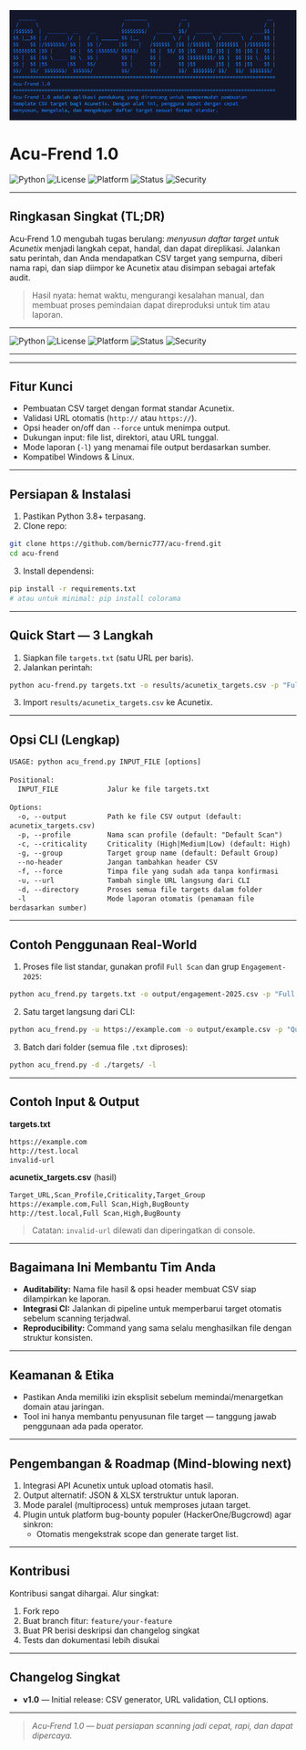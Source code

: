 ![Banner](img/Acu-Friend.png)

# Acu‑Frend 1.0

![Python](https://img.shields.io/badge/Python-3.8%2B-blue.svg) ![License](https://img.shields.io/badge/License-MIT-green.svg) ![Platform](https://img.shields.io/badge/Platform-Linux%20%7C%20Windows-lightgrey.svg) ![Status](https://img.shields.io/badge/Build-Ready-brightgreen.svg) ![Security](https://img.shields.io/badge/Focus-Bug%20Hunting-critical.svg)

---

## Ringkasan Singkat (TL;DR)
Acu‑Frend 1.0 mengubah tugas berulang: *menyusun daftar target untuk Acunetix* menjadi langkah cepat, handal, dan dapat direplikasi. Jalankan satu perintah, dan Anda mendapatkan CSV target yang sempurna, diberi nama rapi, dan siap diimpor ke Acunetix atau disimpan sebagai artefak audit.

> Hasil nyata: hemat waktu, mengurangi kesalahan manual, dan membuat proses pemindaian dapat direproduksi untuk tim atau laporan.

---


![Python](https://img.shields.io/badge/Python-3.8%2B-blue.svg)
![License](https://img.shields.io/badge/License-MIT-green.svg)
![Platform](https://img.shields.io/badge/Platform-Linux%20%7C%20Windows-lightgrey.svg)
![Status](https://img.shields.io/badge/Build-Ready-brightgreen.svg)
![Security](https://img.shields.io/badge/Focus-Bug%20Hunting-critical.svg)


---
---

## Fitur Kunci
- Pembuatan CSV target dengan format standar Acunetix.
- Validasi URL otomatis (`http://` atau `https://`).
- Opsi header on/off dan `--force` untuk menimpa output.
- Dukungan input: file list, direktori, atau URL tunggal.
- Mode laporan (`-l`) yang menamai file output berdasarkan sumber.
- Kompatibel Windows & Linux.

---

## Persiapan & Instalasi
1. Pastikan Python 3.8+ terpasang.
2. Clone repo:

```bash
git clone https://github.com/bernic777/acu-frend.git
cd acu-frend
```

3. Install dependensi:

```bash
pip install -r requirements.txt
# atau untuk minimal: pip install colorama
```

---

## Quick Start — 3 Langkah
1. Siapkan file `targets.txt` (satu URL per baris).
2. Jalankan perintah:

```bash
python acu-frend.py targets.txt -o results/acunetix_targets.csv -p "Full Scan" -c High -g BugBounty
```

3. Import `results/acunetix_targets.csv` ke Acunetix.

---

## Opsi CLI (Lengkap)
```
USAGE: python acu_frend.py INPUT_FILE [options]

Positional:
  INPUT_FILE            Jalur ke file targets.txt

Options:
  -o, --output          Path ke file CSV output (default: acunetix_targets.csv)
  -p, --profile         Nama scan profile (default: "Default Scan")
  -c, --criticality     Criticality (High|Medium|Low) (default: High)
  -g, --group           Target group name (default: Default Group)
  --no-header           Jangan tambahkan header CSV
  -f, --force           Timpa file yang sudah ada tanpa konfirmasi
  -u, --url             Tambah single URL langsung dari CLI
  -d, --directory       Proses semua file targets dalam folder
  -l                    Mode laporan otomatis (penamaan file berdasarkan sumber)
```

---

## Contoh Penggunaan Real-World
1. Proses file list standar, gunakan profil `Full Scan` dan grup `Engagement-2025`:

```bash
python acu_frend.py targets.txt -o output/engagement-2025.csv -p "Full Scan" -c High -g "Engagement-2025"
```

2. Satu target langsung dari CLI:

```bash
python acu_frend.py -u https://example.com -o output/example.csv -p "Quick Scan" -c Medium
```

3. Batch dari folder (semua file `.txt` diproses):

```bash
python acu_frend.py -d ./targets/ -l
```

---

## Contoh Input & Output
**targets.txt**
```
https://example.com
http://test.local
invalid-url
```

**acunetix_targets.csv** (hasil)
```
Target_URL,Scan_Profile,Criticality,Target_Group
https://example.com,Full Scan,High,BugBounty
http://test.local,Full Scan,High,BugBounty
```
> Catatan: `invalid-url` dilewati dan diperingatkan di console.

---

## Bagaimana Ini Membantu Tim Anda
- **Auditability:** Nama file hasil & opsi header membuat CSV siap dilampirkan ke laporan.  
- **Integrasi CI:** Jalankan di pipeline untuk memperbarui target otomatis sebelum scanning terjadwal.  
- **Reproducibility:** Command yang sama selalu menghasilkan file dengan struktur konsisten.

---

## Keamanan & Etika
- Pastikan Anda memiliki izin eksplisit sebelum memindai/menargetkan domain atau jaringan.
- Tool ini hanya membantu penyusunan file target — tanggung jawab penggunaan ada pada operator.

---

## Pengembangan & Roadmap (Mind‑blowing next)
1. Integrasi API Acunetix untuk upload otomatis hasil.  
2. Output alternatif: JSON & XLSX terstruktur untuk laporan.  
3. Mode paralel (multiprocess) untuk memproses jutaan target.  
4. Plugin untuk platform bug-bounty populer (HackerOne/Bugcrowd) agar sinkron:
   - Otomatis mengekstrak scope dan generate target list.  

---

## Kontribusi
Kontribusi sangat dihargai. Alur singkat:
1. Fork repo  
2. Buat branch fitur: `feature/your-feature`  
3. Buat PR berisi deskripsi dan changelog singkat  
4. Tests dan dokumentasi lebih disukai

---

## Changelog Singkat
- **v1.0** — Initial release: CSV generator, URL validation, CLI options.

---

> _Acu‑Frend 1.0 — buat persiapan scanning jadi cepat, rapi, dan dapat dipercaya._
